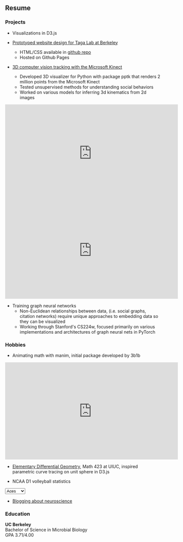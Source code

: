 ## Resume

### Projects

- Visualizations in D3.js

<script src="https://cdnjs.cloudflare.com/ajax/libs/d3/5.16.0/d3.min.js"></script>

<div class="bar-chart"></div>

<script type="text/javascript">

  var n = 10,
    random = function() { return Math.floor(Math.random() * 100); },
    data = d3.range(n).map(random); 

var barChart = {
  init: function() {
    this.height = 315;
    this.width = 560;
    this.padding = 20;
    this.el = ".bar-chart"; 

    barWidth = Math.floor((this.width - (this.padding * (data.length - 1))) / data.length);
    barHeight = this.height - 20;

    this.svg = d3.select(this.el).insert('svg', ':first-child')
      .attr('width', this.width)
      .attr("height", this.height);
    
    this.draw();
  },
    draw: function() {
    this.meters = this.svg
      .append("g")
        .attr("class", "meter")
        .selectAll("rect")
          .data(data)
          .enter()
          .append('g')
            .attr("class", "bar");

    this.drawBar().attr("class", "background").attr("y", 0).attr("height", barHeight);
    this.drawBar().attr("class", "foreground").attr("y", barHeight).attr("height", 0);
  },

    drawBar: function () {
    var self = this;

    return this.meters.append("rect")
      .attr("x", function (d, i) {
        return i * (barWidth + self.padding);
      })
      .attr("width", barWidth);
  }
}

barChart.init();

</script>

- [Prototyped website design for Taga Lab at Berkeley](https://chaconine.github.io/research.html)
    - HTML/CSS available in [github repo](https://github.com/Chaconine/TagaLabWebsite)
    - Hosted on Github Pages

- [3D computer vision tracking with the Microsoft Kinect](https://github.com/Chaconine/Depth-tracking)
    - Developed 3D visualizer for Python with package pptk that renders 2 million points from the Microsoft Kinect
    - Tested unsupervised methods for understanding social behaviors
    - Worked on various models for inferring 3d kinematics from 2d images

<iframe width="560" height="315" src="https://www.youtube.com/embed/pSL2Q0v8fgA" title="YouTube video player" frameborder="0" allow="accelerometer; autoplay; clipboard-write; encrypted-media; gyroscope; picture-in-picture" allowfullscreen></iframe>


<iframe width="560" height="315" src="https://www.youtube.com/embed/Ib26lk4dvck" title="YouTube video player" frameborder="0" allow="accelerometer; autoplay; clipboard-write; encrypted-media; gyroscope; picture-in-picture" allowfullscreen></iframe>

- Training graph neural networks 
    - Non-Euclidean relationships between data, (i.e. social graphs, citation networks) require unique approaches to embedding data so they can be visualized 
    - Working through Stanford's CS224w, focused primarily on various implementations and architectures of graph neural nets in PyTorch

<div id="graph"></div>

<script>

var width = 560,
    height = 315;

var force = d3.forceSimulation()
    .size([width, height])
    .nodes([{}]) // initialize with a single node
    .linkDistance(30)
    .charge(-60)
    .force("x", d3.forceX([width/2]).strength(0.01))
    .force("y", d3.forceY([height/2]).strength(0.01))
    .on("tick", tick);

var svg = d3.select("#graph").append("svg")
    .attr("width", width)
    .attr("height", height)
    .on("mousemove", mousemove)
    .on("mousedown", mousedown);

svg.append("rect")
    .attr("width", width)
    .attr("height", height);

var nodes = force.nodes(),
    links = force.links(),
    node = svg.selectAll(".node"),
    link = svg.selectAll(".link");

var cursor = svg.append("circle")
    .attr("r", 30)
    .attr("transform", "translate(-100,-100)")
    .attr("class", "cursor");

restart();

function mousemove() {
  cursor.attr("transform", "translate(" + d3.mouse(this) + ")");
}

function mousedown() {
  var point = d3.mouse(this),
      node = {x: point[0], y: point[1]},
      n = nodes.push(node);

  // add links to any nearby nodes
  nodes.forEach(function(target) {
    var x = target.x - node.x,
        y = target.y - node.y;
    if (Math.sqrt(x * x + y * y) < 30) {
      links.push({source: node, target: target});
    }
  });

  restart();
}

function tick() {
  link.attr("x1", function(d) { return d.source.x; })
      .attr("y1", function(d) { return d.source.y; })
      .attr("x2", function(d) { return d.target.x; })
      .attr("y2", function(d) { return d.target.y; });

  node.attr("cx", function(d) { return d.x; })
      .attr("cy", function(d) { return d.y; });
}

function restart() {
  link = link.data(links);

  link.enter().insert("line", ".node")
      .attr("class", "link");

  node = node.data(nodes);

  node.enter().insert("circle", ".cursor")
      .attr("class", "node")
      .attr("r", 5)
      .call(force.drag);

  force.start();
}

</script>


### Hobbies

- Animating math with manim, initial package developed by 3b1b

<iframe width="560" height="315" src="https://www.youtube.com/embed/QMzvg8Z4-fc" title="YouTube video player" frameborder="0" allow="accelerometer; autoplay; clipboard-write; encrypted-media; gyroscope; picture-in-picture" allowfullscreen></iframe>

- [Elementary Differential Geometry](https://netmath.illinois.edu/college/math-423), Math 423 at UIUC, inspired parametric curve tracing on unit sphere in D3.js

- NCAA D1 volleyball statistics

<select name="Stats" id="stats">
  <option value="Aces" selected>Aces</option>
  <option value="Assists">Assists</option>
  <option value="Hitting">Hitting</option>
</select>

<div id="volleyball"></div>

<script type="text/javascript">
    var margin = { top: 0, right: 0, bottom: 80, left: 80 };
    var width = 622 - margin.left - margin.right;
    var height = 500 - margin.top - margin.bottom;

// append the svg object to the body of the page
var svg = d3.select("#volleyball")
    .insert("svg")
    .attr("width", width)
    .attr("height", height)
    .append("g")
    .attr("transform", "translate(" + margin.left + "," + margin.top + ")");


var datasets = {Aces: "data/aces.csv",
                Assists: "data/assists.csv",
                Hitting: "data/hitting.csv"};

// A function that updates the chart
function update() {
        
        document.getElementById("volleyball").innerHTML="";

        // append the svg object to the body of the page
        var svg = d3.select("#volleyball")
            .insert("svg")
            .attr("width", width)
            .attr("height", height)
            .append("g")
            .attr("transform", "translate(" + margin.left + "," + margin.top + ")");

        var path = datasets[document.getElementById("stats").value];

        //Read the data
        d3.csv(path).then(function(data) {

        //Set Ranges for X and Y scales
        var xScale = d3
            .scaleBand()
            .range([0, width])
            .padding(0.2);
        var yScale = d3
            .scaleLinear()
            .range([height, 0]);

        //Adding domain values to X and Y Scale
        xScale.domain(
            data.map(function (d) {
                return d.School;
            })
        );
        yScale.domain([
            0,
            d3.max(data, function (d) {
                return d.Per_Set;
            })
        ]);
            

        //X axis
        svg.append("g")
            .attr("class", "x axis")
            .call(d3.axisBottom(xScale))
            .attr("transform", "translate(0," + height + ")")


        //Y axis
        svg
            .append("g")
            .call(d3.axisLeft(yScale))
            .attr("transform", "translate(10,0)")
            .append("text")
            .text("Per Set")


        //Bars
        svg
            .selectAll(".bar")
            .data(data)
            .enter()
            .append("rect")
            .attr("x", function (d) {
                return xScale(d.School);
            })
            .attr("width", xScale.bandwidth())
            .attr("y", function (d) {
                return height;
            })
            .attr("height", function (d) {
                return height - yScale(d.Per_Set);
            });
    })
}

update()

// When the button is changed, run the updateChart function
d3.select("#stats").on("change", function(d) {
    update()
})
    
console.log("test")

</script>

- [Blogging about neuroscience](https://sonichedgehogs.com/)


### Education
**UC Berkeley**<br/>
Bachelor of Science in Microbial Biology<br/>
GPA 3.71/4.00<br/>


